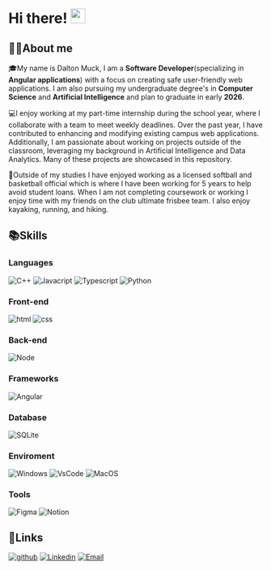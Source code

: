 # Hi there! <img src="https://media.giphy.com/media/hvRJCLFzcasrR4ia7z/giphy.gif" width="29px" height="29px">

## 🙋‍♂️About me

🎓My name is Dalton Muck, I am a **Software Developer**(specializing in **Angular applications**) with a focus on creating safe user-friendly web applications. I am also pursuing my undergraduate degree's in **Computer Science** and **Artificial Intelligence** and plan to graduate in early **2026**.

💻I enjoy working at my part-time internship during the school year, where I collaborate with a team to meet weekly deadlines. Over the past year, I have contributed to enhancing and modifying existing campus web applications. Additionally, I am passionate about working on projects outside of the classroom, leveraging my background in Artificial Intelligence and Data Analytics. Many of these projects are showcased in this repository.

🥏Outside of my studies I have enjoyed working as a licensed softball and basketball official which is where I have been working for 5 years to help avoid student loans. When I am not completing coursework or working I enjoy time with my friends on the club ultimate frisbee team. I also enjoy kayaking, running, and hiking.

## 📚Skills
### Languages

![C++](https://img.shields.io/badge/C++-blue?style=for-the-badge&logo=Cplusplus&logoColor=white)
![Javacript](https://img.shields.io/badge/Javascript-black?style=for-the-badge&logo=Javascript&logoColor=yellow)
![Typescript](https://img.shields.io/badge/Typescript-3178C6?style=for-the-badge&logo=Typescript&logoColor=white)
![Python](https://img.shields.io/badge/Python-28B6F6?style=for-the-badge&logo=Python&logoColor=white)

### Front-end

![html](https://img.shields.io/badge/HTML5-E34F26?style=for-the-badge&logo=html5&logoColor=white)
![css](https://img.shields.io/badge/CSS3-1572B6?style=for-the-badge&logo=css3&logoColor=white)

### Back-end

![Node](https://img.shields.io/badge/Node.js-black?style=for-the-badge&logo=Node.js&logoColor=green)

### Frameworks

![Angular](https://img.shields.io/badge/Angular-red?style=for-the-badge&logo=Angular&logoColor=white)

### Database

![SQLite](https://img.shields.io/badge/SQLite-black?style=for-the-badge&logo=SQlite&logoColor=white)

### Enviroment

![Windows](https://img.shields.io/badge/Windows_11-darkblue?style=for-the-badge&logo=Windows&logoColor=white)
![VsCode](https://img.shields.io/badge/Vs_Code-007ACC?style=for-the-badge&logo=Visual-Studio-Code&logoColor=white)
![MacOS](https://img.shields.io/badge/macOS-black?style=for-the-badge&logo=Apple&logoColor=white)

### Tools

![Figma](https://img.shields.io/badge/Figma-00000?style=for-the-badge&logo=Figma&logoColor=white)
![Notion](https://img.shields.io/badge/Notion-orange?style=for-the-badge&logo=Notion&logoColor=white)

## 🔗Links
[![github](https://img.shields.io/badge/GitHub-000000?style=for-the-badge&logo=GitHub&logoColor=white)](https://github.com/Dalton-Muck)
[![Linkedin](https://img.shields.io/badge/Linkedin-0077B5?style=for-the-badge&logo=Linkedin&logoColor=white)](https://www.linkedin.com/in/dalton-muck-bughunter/)
[![Email](https://img.shields.io/badge/Email-green?style=for-the-badge&logo=Gmail&logoColor=white)](mailto:dalton.muck22@icloud.com)

